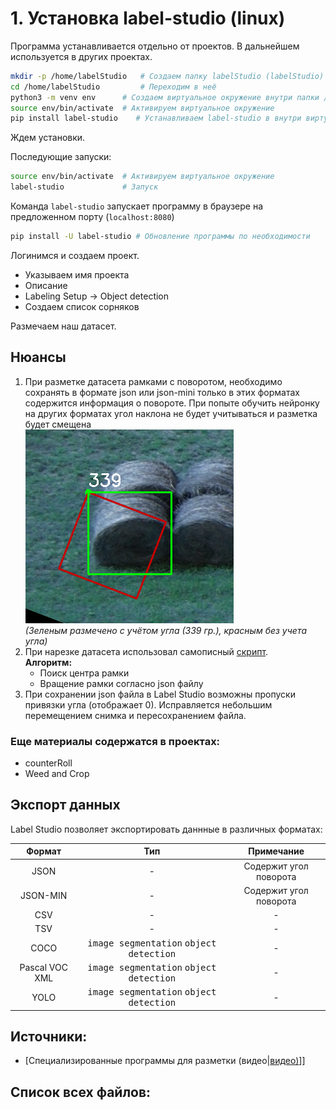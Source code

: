 # 1. Установка label-studio (linux)

Программа устанавливается отдельно от проектов. В дальнейшем используется в других проектах.
``` bash
mkdir -p /home/labelStudio   # Создаем папку labelStudio (labelStudio)
cd /home/labelStudio         # Переходим в неё
python3 -m venv env      # Создаем виртуальное окружение внутри папки /home/app/labelStudio (Только 1 раз)
source env/bin/activate  # Активируем виртуальное окружение
pip install label-studio    # Устанавливаем label-studio в внутри виртуального окружения
```
Ждем установки.

Последующие запуски:
``` bash
source env/bin/activate  # Активируем виртуальное окружение
label-studio             # Запуск 
```

 Команда `label-studio` запускает программу в браузере на предложенном порту (`localhost:8080`)
``` bash
pip install -U label-studio # Обновление программы по необходимости
```

Логинимся и создаем проект.
- Указываем имя проекта
- Описание
- Labeling Setup -> Object detection
- Создаем список сорняков

Размечаем наш датасет.

## Нюансы
1. При разметке датасета рамками с поворотом, необходимо сохранять в формате json или json-mini только в этих форматах содержится информация о повороте. При попыте обучить нейронку на других форматах угол наклона не будет учитываться и разметка будет смещена <br>![Alt text](files/1.png)<br>
*(Зеленым размечено с учётом угла (339 гр.), красным без учета угла)*
2. При нарезке датасета использовал самописный [скрипт](slicer_json-min.py).
   <br>**Алгоритм:**<br>
   * Поиск центра рамки
   * Вращение рамки согласно json файлу 
3. При сохранении json файла в Label Studio возможны пропуски привязки угла (отображает 0). Исправляется небольшим перемещением снимка и пересохранением файла. 

### Еще материалы содержатся в проектах:
- counterRoll
- Weed and Crop

## Экспорт данных

Label Studio позволяет экспортировать даннные в различных форматах:

|     Формат     |                            Тип                            |       Примечание       |
| :------------: | :-------------------------------------------------------: | :--------------------: |
|      JSON      |                             -                             | Содержит угол поворота |
|    JSON-MIN    |                             -                             | Содержит угол поворота |
|      CSV       |                             -                             |           -            |
|      TSV       |                             -                             |           -            |
|      COCO      | <kbd>image segmentation</kbd> <kbd>object detection</kbd> |           -            |
| Pascal VOC XML | <kbd>image segmentation</kbd> <kbd>object detection</kbd> |           -            |
|      YOLO      | <kbd>image segmentation</kbd> <kbd>object detection</kbd> |           -            |


## Источники:
+ [Cпециализированные программы для разметки (видео|[видео)](видео)]]

## Список всех файлов:

